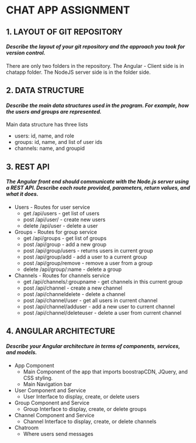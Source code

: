 #                                    CHAT APP ASSIGNMENT


## 1. LAYOUT OF GIT REPOSITORY 
#### *Describe the layout of your git repository and the approach you took for version control.*
There are only two folders in the repository. 
The Angular - Client side is in chatapp folder.
The NodeJS server side is in the folder side.

## 2. DATA STRUCTURE
#### *Describe the main data structures used in the program. For example, how the users and groups are represented.*
Main data structure has three lists
* users: id, name, and role
* groups: id, name, and list of user ids
* channels: name, and groupid

## 3. REST API
#### *The Angular front end should communicate with the Node.js server using a REST API. Describe each route provided, parameters, return values, and what it does.*
* Users - Routes for user service
  * get /api/users - get list of users
  * post /api/user/ - create new users
  * delete /api/user - delete a user
* Groups - Routes for group service
  * get /api/groups -  get list of groups
  * post /api/group - add a new group
  * post /api/group/users - returns users in current group
  * post /api/group/add -  add a user to a current group
  * post /api/group/remove - remove a user from a group
  * delete /api/group/:name - delete a group
* Channels - Routes for channels service
  * get /api/channels/:groupname - get channels in this current group
  * post /api/channel - create a new channel
  * post /api/channeldelete - delete a channel
  * post /api/channel/user - get all users in current channel
  * post /api/channel/adduser - add a new user to current channel
  * post /api/channel/deleteuser - delete a user from current channel
## 4. ANGULAR ARCHITECTURE
#### *Describe your Angular architecture in terms of components, services, and models.*
* App Component
  * Main Component of the app that imports boostrapCDN, JQuery, and CSS styling. 
  * Main Navigation bar
* User Component and Service 
  * User Interface to display, create, or delete users
* Group Component and Service 
  * Group Interface to display, create, or delete groups
* Channel Component and Service 
  * Channel Interface to display, create, or delete channels
* Chatroom
  * Where users send messages

